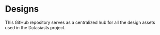 # Designs
This GitHub repository serves as a centralized hub for all the design assets used in the Datasiasts project.
